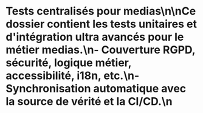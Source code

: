 # Tests centralisés pour medias\n\nCe dossier contient les tests unitaires et d'intégration ultra avancés pour le métier medias.\n- Couverture RGPD, sécurité, logique métier, accessibilité, i18n, etc.\n- Synchronisation automatique avec la source de vérité et la CI/CD.\n
